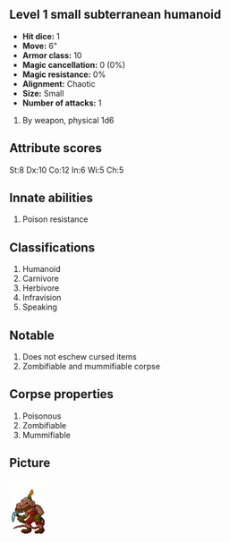 ## Level 1 small subterranean humanoid

- **Hit dice:** 1
- **Move:** 6"
- **Armor class:** 10
- **Magic cancellation:** 0 (0%)
- **Magic resistance:** 0%
- **Alignment:** Chaotic
- **Size:** Small
- **Number of attacks:** 1
1. By weapon, physical 1d6

## Attribute scores

St:8 Dx:10 Co:12 In:6 Wi:5 Ch:5

## Innate abilities

1. Poison resistance

## Classifications

1. Humanoid
2. Carnivore
3. Herbivore
4. Infravision
5. Speaking

## Notable

1. Does not eschew cursed items
2. Zombifiable and mummifiable corpse

## Corpse properties

1. Poisonous
2. Zombifiable
3. Mummifiable

## Picture

![Large kobold](https://github.com/hyvanmielenpelit/GnollHackTileSet/blob/main/Monsters/large_kobold/large_kobold.png?raw=true)
